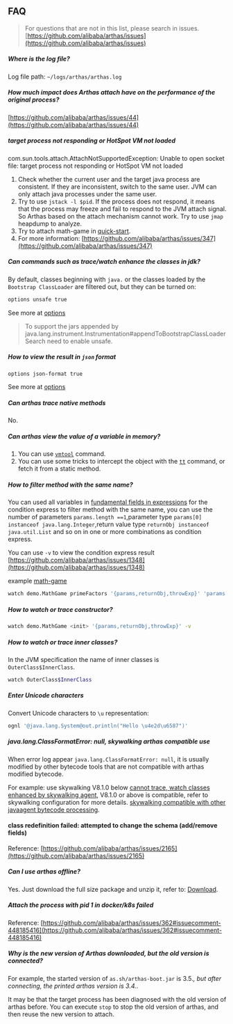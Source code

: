 ## FAQ


> For questions that are not in this list, please search in issues. [https://github.com/alibaba/arthas/issues](https://github.com/alibaba/arthas/issues)


##### Where is the log file?

Log file path: `~/logs/arthas/arthas.log`
##### How much impact does Arthas attach have on the performance of the original process?

[https://github.com/alibaba/arthas/issues/44](https://github.com/alibaba/arthas/issues/44)


##### target process not responding or HotSpot VM not loaded

com.sun.tools.attach.AttachNotSupportedException: Unable to open socket file: target process not responding or HotSpot VM not loaded

1. Check whether the current user and the target java process are consistent. If they are inconsistent, switch to the same user. JVM can only attach java processes under the same user.
2. Try to use `jstack -l $pid`. If the process does not respond, it means that the process may freeze and fail to respond to the JVM attach signal. So Arthas based on the attach mechanism cannot work. Try to use `jmap` heapdump to analyze.
3. Try to attach math-game in [quick-start](quick-start.md).
4. For more information:  [https://github.com/alibaba/arthas/issues/347](https://github.com/alibaba/arthas/issues/347)


##### Can commands such as trace/watch enhance the classes in jdk?

By default, classes beginning with `java.` or the classes loaded by the `Bootstrap ClassLoader` are filtered out, but they can be turned on:

```bash
options unsafe true
```

See more at [options](options.md)

> To support the jars appended by java.lang.instrument.Instrumentation#appendToBootstrapClassLoaderSearch need to enable unsafe.

##### How to view the result in `json` format

```bash
options json-format true
```

See more at [options](options.md)


##### Can arthas trace native methods

No.

##### Can arthas view the value of a variable in memory?

1. You can use [`vmtool`](vmtool.md) command.
2. You can use some tricks to intercept the object with the [`tt`](tt.md) command, or fetch it from a static method.


##### How to filter method with the same name?

You can used all variables in [fundamental fields in expressions](advice-class.md) for the condition express to filter method with the same name, you can use the number of parameters `params.length ==1`,parameter type `params[0] instanceof java.lang.Integer`,return value type `returnObj instanceof java.util.List` and so on in one or more combinations as condition express.

You can use `-v` to view the condition express result [https://github.com/alibaba/arthas/issues/1348](https://github.com/alibaba/arthas/issues/1348)

example [math-game](quick-start.md)

```bash
watch demo.MathGame primeFactors '{params,returnObj,throwExp}' 'params.length >0 && returnObj instanceof java.util.List' -v
``` 

##### How to watch or trace constructor?

```bash
watch demo.MathGame <init> '{params,returnObj,throwExp}' -v
```

##### How to watch or trace inner classes?

In the JVM specification the name of inner classes is `OuterClass$InnerClass`.

```bash
watch OuterClass$InnerClass
````

##### Enter Unicode characters

Convert Unicode characters to `\u` representation:

```bash
ognl '@java.lang.System@out.println("Hello \u4e2d\u6587")'
````

##### java.lang.ClassFormatError: null, skywalking arthas compatible use

When error log appear `java.lang.ClassFormatError: null`, it is usually modified by other bytecode tools that are not compatible with arthas modified bytecode.

For example: use skywalking V8.1.0 below [cannot trace, watch classes enhanced by skywalking agent](https://github.com/alibaba/arthas/issues/1141), V8.1.0 or above is compatible, refer to skywalking configuration for more details. [skywalking compatible with other javaagent bytecode processing](https://github.com/apache/skywalking/blob/master/docs/en/FAQ/Compatible-with-other-javaagent-bytecode-processing.md#).


#### class redefinition failed: attempted to change the schema (add/remove fields)

Reference: [https://github.com/alibaba/arthas/issues/2165](https://github.com/alibaba/arthas/issues/2165)


##### Can I use arthas offline?

Yes. Just download the full size package and unzip it, refer to: [Download](download.md).

##### Attach the process with pid 1 in docker/k8s failed

Reference: [https://github.com/alibaba/arthas/issues/362#issuecomment-448185416](https://github.com/alibaba/arthas/issues/362#issuecomment-448185416)


##### Why is the new version of Arthas downloaded, but the old version is connected?

For example, the started version of `as.sh/arthas-boot.jar` is 3.5.*, but after connecting, the printed arthas version is 3.4.*.

It may be that the target process has been diagnosed with the old version of arthas before. You can execute `stop` to stop the old version of arthas, and then reuse the new version to attach.